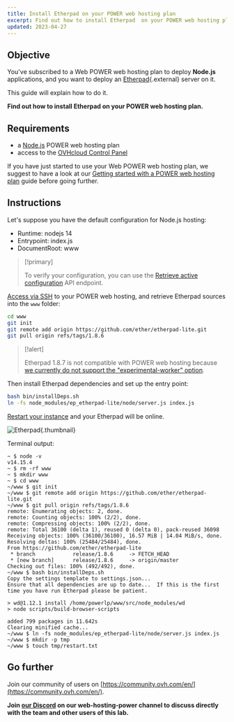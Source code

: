 ```yaml
---
title: Install Etherpad on your POWER web hosting plan
excerpt: Find out how to install Etherpad  on your POWER web hosting plan
updated: 2023-04-27
---
```


## Objective

You've subscribed to a Web POWER web hosting plan to deploy **Node.js** applications, and you want to deploy an [Etherpad](https://etherpad.org/){.external} server on it.

This guide will explain how to do it.

**Find out how to install Etherpad on your POWER web hosting plan.**

## Requirements

- a [Node.js](https://labs.ovh.com/managed-nodejs) POWER web hosting plan
- access to the [OVHcloud Control Panel](https://www.ovh.com/auth/?action=gotomanager&from=https://www.ovh.co.uk/&ovhSubsidiary=GB)

If you have just started to use your Web POWER web hosting plan, we suggest to have a look at our [Getting started with a POWER web hosting plan](/pages/ovhcloud_labs/power_web_hosting/getting-started) guide before going further.

## Instructions

Let's suppose you have the default configuration for Node.js hosting:

- Runtime: nodejs 14   
- Entrypoint: index.js 
- DocumentRoot: www

> [!primary]
>
> To verify your configuration, you can use the [Retrieve active configuration](/pages/ovhcloud_labs/power_web_hosting/getting-started#api-get-active-configuration) API endpoint.

[Access via SSH](/pages/ovhcloud_labs/power_web_hosting/getting-started#ssh) to your POWER web hosting, and retrieve Etherpad sources into the `www` folder:

```sh
cd www
git init
git remote add origin https://github.com/ether/etherpad-lite.git
git pull origin refs/tags/1.8.6
```

> [!alert]
>
> Etherpad 1.8.7 is not compatible with POWER web hosting because [we currently do not support the "experimental-worker" option](https://github.com/ether/etherpad-lite/wiki/Running-Etherpad-on-Phusion-Passenger#phusion-passenger-for-apache).

Then install Etherpad dependencies and set up the entry point:

```sh
bash bin/installDeps.sh
ln -fs node_modules/ep_etherpad-lite/node/server.js index.js
```

[Restart your instance](/pages/ovhcloud_labs/power_web_hosting/getting-started#restart) and your Etherpad will be online.

![Etherpad](images/nodejs-install-etherpad-01.png){.thumbnail}

Terminal output:

```console
~ $ node -v
v14.15.4
~ $ rm -rf www
~ $ mkdir www
~ $ cd www
~/www $ git init
~/www $ git remote add origin https://github.com/ether/etherpad-lite.git
~/www $ git pull origin refs/tags/1.8.6
remote: Enumerating objects: 2, done.
remote: Counting objects: 100% (2/2), done.
remote: Compressing objects: 100% (2/2), done.
remote: Total 36100 (delta 1), reused 0 (delta 0), pack-reused 36098
Receiving objects: 100% (36100/36100), 16.57 MiB | 14.04 MiB/s, done.
Resolving deltas: 100% (25484/25484), done.
From https://github.com/ether/etherpad-lite
 * branch            release/1.8.6     -> FETCH_HEAD
 * [new branch]      release/1.8.6     -> origin/master
Checking out files: 100% (492/492), done.
~/www $ bash bin/installDeps.sh
Copy the settings template to settings.json...
Ensure that all dependencies are up to date...  If this is the first time you have run Etherpad please be patient.

> wd@1.12.1 install /home/powerlp/www/src/node_modules/wd
> node scripts/build-browser-scripts

added 799 packages in 11.642s
Clearing minified cache...
~/www $ ln -fs node_modules/ep_etherpad-lite/node/server.js index.js
~/www $ mkdir -p tmp
~/www $ touch tmp/restart.txt
```

## Go further

Join our community of users on [https://community.ovh.com/en/](https://community.ovh.com/en/).

**Join [our Discord](https://discord.gg/ovhcloud) on our web-hosting-power channel to discuss directly with the team and other users of this lab.**